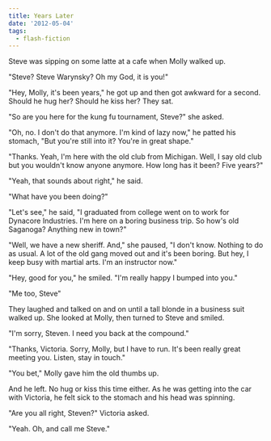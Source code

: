 ```yaml
---
title: Years Later
date: '2012-05-04'
tags:
  - flash-fiction
---
```


Steve was sipping on some latte at a cafe when Molly walked up.

<!-- truncate -->

"Steve? Steve Warynsky? Oh my God, it is you!"

"Hey, Molly, it's been years," he got up and then got awkward for a second.
Should he hug her? Should he kiss her? They sat.

"So are you here for the kung fu tournament, Steve?" she asked.

"Oh, no. I don't do that anymore. I'm kind of lazy now," he patted his stomach,
"But you're still into it? You're in great shape."

"Thanks. Yeah, I'm here with the old club from Michigan. Well, I say old club
but you wouldn't know anyone anymore. How long has it been? Five years?"

"Yeah, that sounds about right," he said.

"What have you been doing?"

"Let's see," he said, "I graduated from college went on to work for Dynacore
Industries. I'm here on a boring business trip. So how's old Saganoga? Anything
new in town?"

"Well, we have a new sheriff. And," she paused, "I don't know. Nothing to do as
usual. A lot of the old gang moved out and it's been boring. But hey, I keep
busy with martial arts. I'm an instructor now."

"Hey, good for you," he smiled. "I'm really happy I bumped into you."

"Me too, Steve"

They laughed and talked on and on until a tall blonde in a business suit walked
up. She looked at Molly, then turned to Steve and smiled.

"I'm sorry, Steven. I need you back at the compound."

"Thanks, Victoria. Sorry, Molly, but I have to run. It's been really great
meeting you. Listen, stay in touch."

"You bet," Molly gave him the old thumbs up.

And he left. No hug or kiss this time either. As he was getting into the car
with Victoria, he felt sick to the stomach and his head was spinning.

"Are you all right, Steven?" Victoria asked.

"Yeah. Oh, and call me Steve."
